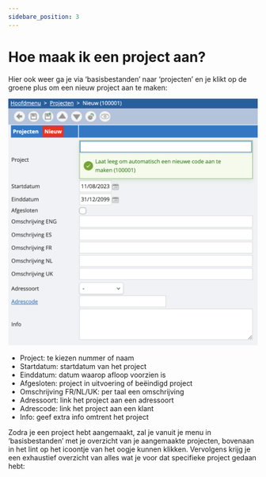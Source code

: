 ```yaml
---
sidebare_position: 3
---
```


# Hoe maak ik een project aan?

Hier ook weer ga je via ‘basisbestanden’ naar ‘projecten’ en je klikt op de groene plus om een nieuw project aan te maken:

![alt text](/img/images/image62.png)

- Project: te kiezen nummer of naam
- Startdatum: startdatum van het project
- Einddatum: datum waarop afloop voorzien is
- Afgesloten: project in uitvoering of beëindigd project
- Omschrijving FR/NL/UK: per taal een omschrijving
- Adressoort: link het project aan een adressoort
- Adrescode: link het project aan een klant
- Info: geef extra info omtrent het project

Zodra je een project hebt aangemaakt, zal je vanuit je menu in ‘basisbestanden’ met je overzicht van je aangemaakte projecten, bovenaan in het lint op het icoontje van het oogje kunnen klikken. Vervolgens krijg je een exhaustief overzicht van alles wat je voor dat specifieke project gedaan hebt:



